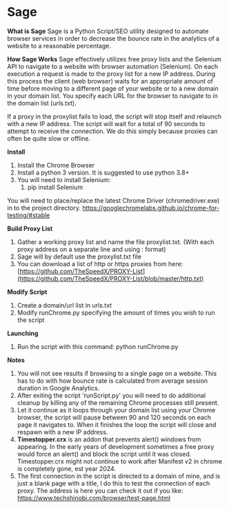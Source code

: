 # Sage

**What is Sage**
Sage is a Python Script/SEO utility designed to automate browser services in order to decrease the bounce rate in the analytics of a website to a reasonable percentage.

**How Sage Works**
Sage effectively utilizes free proxy lists and the Selenium API to navigate to a website with browser automation (Selenium). On each execution a request is made to the proxy list for a new IP address. During this process the client (web browser) waits for an appropriate amount of time before moving to a different page of your website or to a new domain in your domain list. You specify each URL for the browser to navigate to in the domain list (urls.txt).

If a proxy in the proxylist fails to load, the script will stop itself and relaunch with a new IP address. The script will wait for a total of 90 seconds to attempt to receive the connection. We do this simply because proxies can often be quite slow or offline.

**Install**
1) Install the Chrome Browser
2) Install a python 3 version. It is suggested to use python 3.8+
3) You will need to install Selenium:
	1) pip install Selenium
	
You will need to place/replace the latest Chrome Driver (chromedriver.exe) in to the project directory. https://googlechromelabs.github.io/chrome-for-testing/#stable

**Build Proxy List**
1) Gather a working proxy list and name the file proxylist.txt. (With each proxy address on a separate line and using <ip>:<port> format)
2) Sage will by default use the proxylist.txt file
3) You can download a list of http or https proxies from here: [https://github.com/TheSpeedX/PROXY-List](https://github.com/TheSpeedX/PROXY-List/blob/master/http.txt)

**Modify Script**
1) Create a domain/url list in urls.txt
2) Modify runChrome.py specifying the amount of times you wish to run the script

**Launching**
1) Run the script with this command: python runChrome.py

**Notes**
1) You will not see results if browsing to a single page on a website. This has to do with how bounce rate is calculated from average session duration in Google Analytics.
2) After exiting the script 'runScript.py' you will need to do additional cleanup by killing any of the remaining Chrome processes still present.
3) Let it continue as it loops through your domain list using your Chrome browser, the script will pause between 90 and 120 seconds on each page it navigates to. When it finishes the loop the script will close and respawn with a new IP address.
4) **Timestopper.crx** is an addon that prevents alert() windows from appearing. In the early years of development sometimes a free proxy would force an alert() and block the script until it was closed. Timestopper.crx might not continue to work after Manifest v2 in chrome is completely gone, est year 2024.
5) The first connection in the script is directed to a domain of mine, and is just a blank page with a title, I do this to test the connection of each proxy. The address is here you can check it out if you like: https://www.techshinobi.com/browser/test-page.html 


